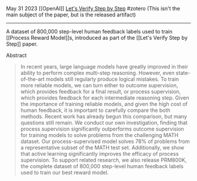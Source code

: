 May 31 2023
[[OpenAI]]
[Let's Verify Step by Step](https://arxiv.org/abs/2305.20050) 
#zotero 
(This isn't the main subject of the paper, but is the released artifact)

----

A dataset of 800,000 step-level human feedback labels used to train [[Process Reward Model]]s, introduced as part of the [[Let's Verify Step by Step]] paper.



Abstract
> In recent years, large language models have greatly improved in their ability to perform complex multi-step reasoning. However, even state-of-the-art models still regularly produce logical mistakes. To train more reliable models, we can turn either to outcome supervision, which provides feedback for a final result, or process supervision, which provides feedback for each intermediate reasoning step. Given the importance of training reliable models, and given the high cost of human feedback, it is important to carefully compare the both methods. Recent work has already begun this comparison, but many questions still remain. We conduct our own investigation, finding that process supervision significantly outperforms outcome supervision for training models to solve problems from the challenging MATH dataset. Our process-supervised model solves 78% of problems from a representative subset of the MATH test set. Additionally, we show that active learning significantly improves the efficacy of process supervision. To support related research, we also release PRM800K, the complete dataset of 800,000 step-level human feedback labels used to train our best reward model.